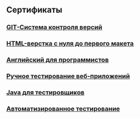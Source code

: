 ## Сертификаты 

### [GIT-Система контроля версий](https://github.com/ripodgor/Certificates/blob/main/Git.pdf)
### [HTML-верстка с нуля до первого макета](https://github.com/ripodgor/Certificates/blob/main/HTML-верстка%20с%20нуля%20до%20первого%20макета.pdf)
### [Английский для программистов](https://github.com/ripodgor/Certificates/blob/main/Английский%20для%20программистов.pdf)
### [Ручное тестирование веб-приложений](https://github.com/ripodgor/Certificates/blob/main/Ручное%20тестирование%20веб-приложений.pdf)
### [Java для тестировщиков](https://github.com/ripodgor/Certificates/blob/main/Java%20для%20тестировщиков.pdf)
### [Автоматизированное тестирование](https://github.com/ripodgor/Certificates/blob/main/Автоматизированное%20тестирование.pdf)
